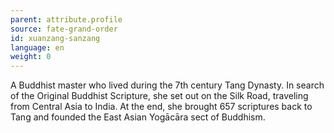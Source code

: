 ```yaml
---
parent: attribute.profile
source: fate-grand-order
id: xuanzang-sanzang
language: en
weight: 0
---
```


A Buddhist master who lived during the 7th century Tang Dynasty.
In search of the Original Buddhist Scripture, she set out on the Silk Road, traveling from Central Asia to India. At the end, she brought 657 scriptures back to Tang and founded the East Asian Yogācāra sect of Buddhism.
